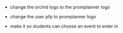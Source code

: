 - change the orchid logo to the promplanner logo

- change the user pfp to promplanner logo

- make it so students can choose an event to enter in
